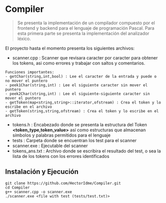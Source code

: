 # Compiler
> Se presenta la implementación de un compilador compuesto por el frontend y backend para el lenguaje de programación Pascal.
> Para esta primera parte se presenta la implementación del analizador léxico.

El proyecto hasta el momento presenta los siguientes archivos:
- scanner.cpp : Scanner que revisara caracter por caracter para obtener los tokens, asi como errores y trabajar con saltos y comentarios.
```
Funciones importantes:
- getChar(string,int,bool) : Lee el caracter de la entrada y puede o no mover el puntero
- peek1Char(string,int) : Lee el siguiente caracter sin mover el puntero
- peek2Char(string,int) : Lee el siguiente-siguiente caracter sin mover el puntero
- getToken(map<string,string>::iterator,ofstream) : Crea el token y lo escribe en el archivo
- getToken(string,string,ofstream) : Crea el token y lo escribe en el archivo 
```
- tokens.h : Encabezado donde se presenta la estructura del Token **<token_type,token_value>**  así como estructuras que almacenan símbolos y palabras permitidos para el lenguaje
- tests : Carpeta donde se encuentran los test para el scanner
- scanner.exe : Ejecutable del scanner
- tokens_ans.txt : Archivo donde se escribira el resultado del test, o sea la lista de los tokens con los errores identificados

## Instalación y Ejecución
```
git clone https://github.com/HectorIdme/Compiler.git
cd Compiler
g++ scanner.cpp -o scanner.exe
./scanner.exe <file with test (tests/test.txt)>
```

